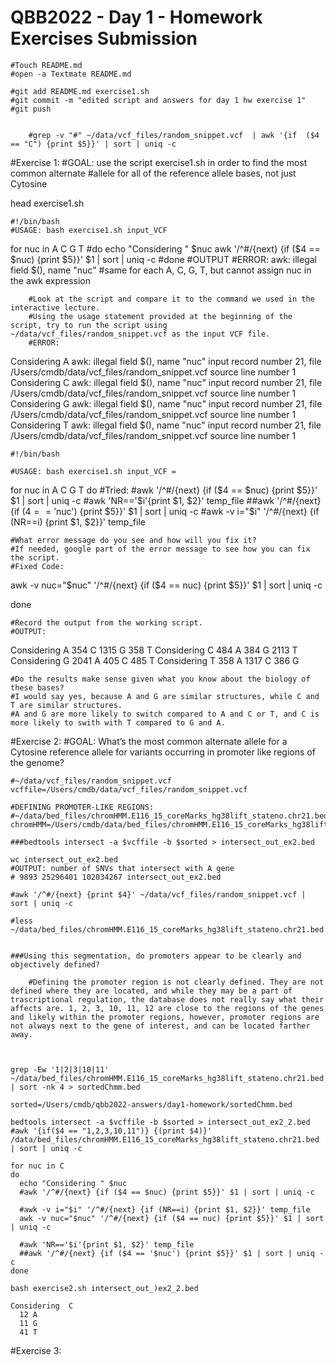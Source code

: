 # QBB2022 - Day 1 - Homework Exercises Submission
	#Touch README.md
	#open -a Textmate README.md
	
	#git add README.md exercise1.sh
	#git commit -m "edited script and answers for day 1 hw exercise 1"
	#git push


		#grep -v "#" ~/data/vcf_files/random_snippet.vcf  | awk '{if  ($4 == "C") {print $5}}' | sort | uniq -c

#Exercise 1:
	#GOAL: use the script exercise1.sh in order to find the most common alternate 
	#allele for all of the reference allele bases, not just Cytosine
	
head exercise1.sh


	#!/bin/bash
	#USAGE: bash exercise1.sh input_VCF

for nuc in A C G T
	#do
  echo "Considering " $nuc
  awk '/^#/{next} {if ($4 == $nuc) {print $5}}' $1 | sort | uniq -c
	#done
		#OUTPUT
		#ERROR: awk: illegal field $(), name "nuc"
		#same for each A, C, G, T, but cannot assign nuc in the awk expression

		#Look at the script and compare it to the command we used in the interactive lecture. 
		#Using the usage statement provided at the beginning of the script, try to run the script using ~/data/vcf_files/random_snippet.vcf as the input VCF file.
		#ERROR:
Considering  A
awk: illegal field $(), name "nuc"
 input record number 21, file /Users/cmdb/data/vcf_files/random_snippet.vcf
 source line number 1
Considering  C
awk: illegal field $(), name "nuc"
 input record number 21, file /Users/cmdb/data/vcf_files/random_snippet.vcf
 source line number 1
Considering  G
awk: illegal field $(), name "nuc"
 input record number 21, file /Users/cmdb/data/vcf_files/random_snippet.vcf
 source line number 1
Considering  T
awk: illegal field $(), name "nuc"
 input record number 21, file /Users/cmdb/data/vcf_files/random_snippet.vcf
 source line number 1


	#!/bin/bash

	#USAGE: bash exercise1.sh input_VCF = 

for nuc in A C G T
do
  #Tried:
  #awk '/^#/{next} {if ($4 == $nuc) {print $5}}' $1 | sort | uniq -c
  #awk 'NR=='$i'{print $1, $2}' temp_file
  ##awk '/^#/{next} {if ($4 == '$nuc') {print $5}}' $1 | sort | uniq -c
  #awk -v i="$i" '/^#/{next} {if (NR==i) {print $1, $2}}' temp_file
  
	#What error message do you see and how will you fix it? 
	#If needed, google part of the error message to see how you can fix the script.
	#Fixed Code:
  awk -v nuc="$nuc" '/^#/{next} {if ($4 == nuc) {print $5}}' $1 | sort | uniq -c

done

	#Record the output from the working script.
	#OUTPUT:
Considering  A
 354 C
1315 G
 358 T
Considering  C
 484 A
 384 G
2113 T
Considering  G
2041 A
 405 C
 485 T
Considering  T
 358 A
1317 C
 386 G

	#Do the results make sense given what you know about the biology of these bases?
	#I would say yes, because A and G are similar structures, while C and T are similar structures.
	#A and G are more likely to switch compared to A and C or T, and C is more likely to swith with T compared to G and A.
	
	


#Exercise 2:
	#GOAL: What’s the most common alternate allele for a Cytosine reference allele for variants occurring in promoter like regions of the genome?

	#~/data/vcf_files/random_snippet.vcf
	vcffile=/Users/cmdb/data/vcf_files/random_snippet.vcf

	#DEFINING PROMOTER-LIKE REGIONS:
	#~/data/bed_files/chromHMM.E116_15_coreMarks_hg38lift_stateno.chr21.bed
	chromHMM=/Users/cmdb/data/bed_files/chromHMM.E116_15_coreMarks_hg38lift_stateno.chr21.bed

	###bedtools intersect -a $vcffile -b $sorted > intersect_out_ex2.bed

	wc intersect_out_ex2.bed
	#OUTPUT: number of SNVs that intersect with A gene 
	# 9893 25296401 102034267 intersect_out_ex2.bed

	#awk '/^#/{next} {print $4}' ~/data/vcf_files/random_snippet.vcf | sort | uniq -c

	#less ~/data/bed_files/chromHMM.E116_15_coreMarks_hg38lift_stateno.chr21.bed 


	###Using this segmentation, do promoters appear to be clearly and objectively defined?

		#Defining the promoter region is not clearly defined. They are not defined where they are located, and while they may be a part of trascriptional regulation, the database does not really say what their affects are. 1, 2, 3, 10, 11, 12 are close to the regions of the genes and likely within the promoter regions, however, promoter regions are not always next to the gene of interest, and can be located farther away. 
	
	
	
	grep -Ew '1|2|3|10|11' ~/data/bed_files/chromHMM.E116_15_coreMarks_hg38lift_stateno.chr21.bed | sort -nk 4 > sortedChmm.bed
	
	sorted=/Users/cmdb/qbb2022-answers/day1-homework/sortedChmm.bed

	bedtools intersect -a $vcffile -b $sorted > intersect_out_ex2_2.bed
	#awk '{if($4 == "1,2,3,10,11")} {(print $4)}' /data/bed_files/chromHMM.E116_15_coreMarks_hg38lift_stateno.chr21.bed | sort | uniq -c

	for nuc in C
	do
	  echo "Considering " $nuc
	  #awk '/^#/{next} {if ($4 == $nuc) {print $5}}' $1 | sort | uniq -c

	  #awk -v i="$i" '/^#/{next} {if (NR==i) {print $1, $2}}' temp_file
	  awk -v nuc="$nuc" '/^#/{next} {if ($4 == nuc) {print $5}}' $1 | sort | uniq -c

	  #awk 'NR=='$i'{print $1, $2}' temp_file
	  ##awk '/^#/{next} {if ($4 == '$nuc') {print $5}}' $1 | sort | uniq -c
	done
	
	bash exercise2.sh intersect_out_)ex2_2.bed
	
	Considering  C
	  12 A
	  11 G
	  41 T
	  
	  
#Exercise 3:
